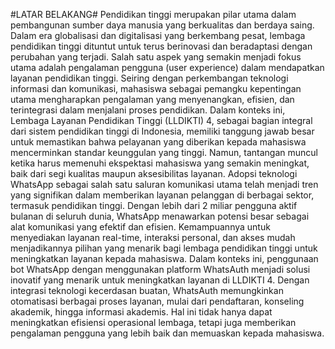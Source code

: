 #LATAR BELAKANG#
Pendidikan tinggi merupakan pilar utama dalam pembangunan sumber daya manusia yang berkualitas dan berdaya saing. Dalam era globalisasi dan digitalisasi yang berkembang pesat, lembaga pendidikan tinggi dituntut untuk terus berinovasi dan beradaptasi dengan perubahan yang terjadi. Salah satu aspek yang semakin menjadi fokus utama adalah pengalaman pengguna (user experience) dalam mendapatkan layanan pendidikan tinggi. Seiring dengan perkembangan teknologi informasi dan komunikasi, mahasiswa sebagai pemangku kepentingan utama mengharapkan pengalaman yang menyenangkan, efisien, dan terintegrasi dalam menjalani proses pendidikan.
Dalam konteks ini, Lembaga Layanan Pendidikan Tinggi (LLDIKTI) 4, sebagai bagian integral dari sistem pendidikan tinggi di Indonesia, memiliki tanggung jawab besar untuk memastikan bahwa pelayanan yang diberikan kepada mahasiswa mencerminkan standar keunggulan yang tinggi. Namun, tantangan muncul ketika harus memenuhi ekspektasi mahasiswa yang semakin meningkat, baik dari segi kualitas maupun aksesibilitas layanan.
Adopsi teknologi WhatsApp sebagai salah satu saluran komunikasi utama telah menjadi tren yang signifikan dalam memberikan layanan pelanggan di berbagai sektor, termasuk pendidikan tinggi. Dengan lebih dari 2 miliar pengguna aktif bulanan di seluruh dunia, WhatsApp menawarkan potensi besar sebagai alat komunikasi yang efektif dan efisien. Kemampuannya untuk menyediakan layanan real-time, interaksi personal, dan akses mudah menjadikannya pilihan yang menarik bagi lembaga pendidikan tinggi untuk meningkatkan layanan kepada mahasiswa.
Dalam konteks ini, penggunaan bot WhatsApp dengan menggunakan platform WhatsAuth menjadi solusi inovatif yang menarik untuk meningkatkan layanan di LLDIKTI 4. Dengan integrasi teknologi kecerdasan buatan, WhatsAuth memungkinkan otomatisasi berbagai proses layanan, mulai dari pendaftaran, konseling akademik, hingga informasi akademis. Hal ini tidak hanya dapat meningkatkan efisiensi operasional lembaga, tetapi juga memberikan pengalaman pengguna yang lebih baik dan memuaskan kepada mahasiswa.
